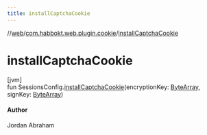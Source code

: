 ```yaml
---
title: installCaptchaCookie
---
```

//[web](../../index.html)/[com.habbokt.web.plugin.cookie](index.html)/[installCaptchaCookie](install-captcha-cookie.html)



# installCaptchaCookie



[jvm]\
fun SessionsConfig.[installCaptchaCookie](install-captcha-cookie.html)(encryptionKey: [ByteArray](https://kotlinlang.org/api/latest/jvm/stdlib/kotlin/-byte-array/index.html), signKey: [ByteArray](https://kotlinlang.org/api/latest/jvm/stdlib/kotlin/-byte-array/index.html))



#### Author



Jordan Abraham




